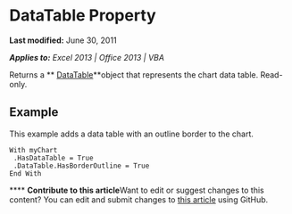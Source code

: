 
# DataTable Property

 **Last modified:** June 30, 2011

 _**Applies to:** Excel 2013 | Office 2013 | VBA_

Returns a  ** [DataTable](cf9aa637-3b5d-1e18-1956-291a0295dddf.md)**object that represents the chart data table. Read-only.


## Example

This example adds a data table with an outline border to the chart.


```
With myChart 
 .HasDataTable = True 
 .DataTable.HasBorderOutline = True 
End With
```


****   **Contribute to this article**Want to edit or suggest changes to this content? You can edit and submit changes to  [this article](https://github.com/jhershey00/VBA_Excel_Test/OpenXMLCon/articles/bf432a3e-dd5e-db5b-63b3-4d037976edcc.md) using GitHub.


